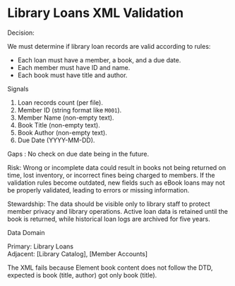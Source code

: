 # Library Loans XML Validation

Decision:

We must determine if library loan records are valid according to rules:  
- Each loan must have a member, a book, and a due date.  
- Each member must have ID and name.  
- Each book must have title and author.  

Signals
1. Loan records count (per file).  
2. Member ID (string format like `M001`).  
3. Member Name (non-empty text).  
4. Book Title (non-empty text).  
5. Book Author (non-empty text).  
6. Due Date (YYYY-MM-DD).  

Gaps : No check on due date being in the future.  

Risk: Wrong or incomplete data could result in books not being returned on time, lost inventory,
or incorrect fines being charged to members. If the validation rules become outdated, new fields
such as eBook loans may not be properly validated, leading to errors or missing information.

Stewardship: The data should be visible only to library staff to protect member privacy and library operations.
Active loan data is retained until the book is returned, while historical loan logs are archived for five years.

Data Domain

Primary: Library Loans  
Adjacent: [Library Catalog], [Member Accounts]  

The XML fails because Element book content does not follow the DTD, expected is book (title, author) got only book (title).
